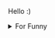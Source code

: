 

Hello :)  <details>

<summary>For Funny</summary>




<!--START_SECTION:waka-->
![Code Time](http://img.shields.io/badge/Code%20Time-181%20hrs%2022%20mins-blue)

![Profile Views](http://img.shields.io/badge/Profile%20Views-10-blue)

**🐱 My GitHub Data** 

> 🏆 552 Contributions in the Year 2022
 > 
> 📦 76.7 kB Used in GitHub's Storage 
 > 
> 💼 Opted to Hire
 > 
> 📜 48 Public Repositories 
 > 
> 🔑 1 Private Repository 
 > 
**I'm a Night 🦉** 

```text
🌞 Morning    83 commits     ████░░░░░░░░░░░░░░░░░░░░░   16.27% 
🌆 Daytime    154 commits    ███████░░░░░░░░░░░░░░░░░░   30.2% 
🌃 Evening    132 commits    ██████░░░░░░░░░░░░░░░░░░░   25.88% 
🌙 Night      141 commits    ███████░░░░░░░░░░░░░░░░░░   27.65%

```
📅 **I'm Most Productive on Monday** 

```text
Monday       101 commits    █████░░░░░░░░░░░░░░░░░░░░   19.8% 
Tuesday      48 commits     ██░░░░░░░░░░░░░░░░░░░░░░░   9.41% 
Wednesday    69 commits     ███░░░░░░░░░░░░░░░░░░░░░░   13.53% 
Thursday     69 commits     ███░░░░░░░░░░░░░░░░░░░░░░   13.53% 
Friday       97 commits     ████░░░░░░░░░░░░░░░░░░░░░   19.02% 
Saturday     55 commits     ██░░░░░░░░░░░░░░░░░░░░░░░   10.78% 
Sunday       71 commits     ███░░░░░░░░░░░░░░░░░░░░░░   13.92%

```


📊 **This Week I Spent My Time On** 

```text
⌚︎ Time Zone: Europe/Istanbul

💬 Programming Languages: 
JavaScript               1 hr 53 mins        ██████████████████░░░░░░░   75.26% 
JSON                     24 mins             ████░░░░░░░░░░░░░░░░░░░░░   16.21% 
Markdown                 8 mins              █░░░░░░░░░░░░░░░░░░░░░░░░   5.92% 
CSS                      3 mins              ░░░░░░░░░░░░░░░░░░░░░░░░░   2.34% 
HTML                     0 secs              ░░░░░░░░░░░░░░░░░░░░░░░░░   0.22%

🐱‍💻 Projects: 
cv-builder               2 hrs 3 mins        ████████████████████░░░░░   82.05% 
byepix.com-s3-bucket     13 mins             ██░░░░░░░░░░░░░░░░░░░░░░░   9.02% 
Unknown Project          13 mins             ██░░░░░░░░░░░░░░░░░░░░░░░   8.93%

```

**I Mostly Code in JavaScript** 

```text
JavaScript               19 repos            ████████████░░░░░░░░░░░░░   47.5% 
HTML                     7 repos             ████░░░░░░░░░░░░░░░░░░░░░   17.5% 
CSS                      6 repos             ███░░░░░░░░░░░░░░░░░░░░░░   15.0% 
Swift                    5 repos             ███░░░░░░░░░░░░░░░░░░░░░░   12.5% 
TypeScript               2 repos             █░░░░░░░░░░░░░░░░░░░░░░░░   5.0%

```



 Last Updated on 26/09/2022 18:57:21 UTC
<!--END_SECTION:waka-->

</details>
